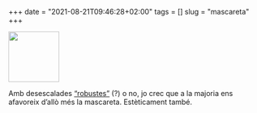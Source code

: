 +++
date = "2021-08-21T09:46:28+02:00"
tags = []
slug = "mascareta"
+++

<img src="/uploads/2021/2021-08-21-memoji-mask.png" width="100" height="100">

Amb desescalades [“robustes”](https://www.elperiodicomediterraneo.com/castello-provincia/2021/08/16/coronavirus-castellon-puig-anuncia-desescalada-septiembre-56275128.html) (?) o no, jo crec que a la majoria ens afavoreix d’allò més la mascareta. Estèticament també.